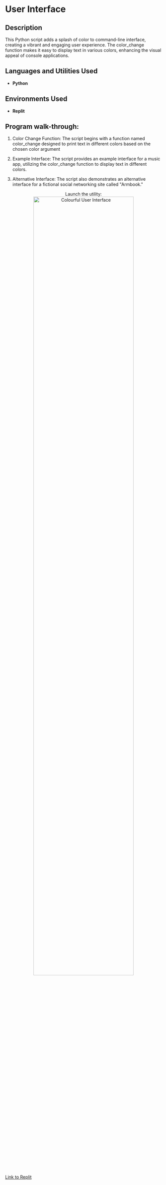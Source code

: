 <h1>User Interface</h1>

<h2>Description</h2>
This Python script adds a splash of color to command-line interface, creating a vibrant and engaging user experience. The color_change function makes it easy to display text in various colors, enhancing the visual appeal of console applications.
<br />


<h2>Languages and Utilities Used</h2>

- <b>Python</b> 

<h2>Environments Used </h2>

- <b>Replit</b>

<h2>Program walk-through:</h2>

1. Color Change Function:
The script begins with a function named color_change designed to print text in different colors based on the chosen color argument

2. Example Interface:
The script provides an example interface for a music app, utilizing the color_change function to display text in different colors.
3. Alternative Interface:
The script also demonstrates an alternative interface for a fictional social networking site called "Armbook."
<p align="center">
Launch the utility: <br/>
<img src="https://i.imgur.com/nENvAWP.png" height="80%" width="80%" alt="Colourful User Interface"/>

<a href = "https://replit.com/@DanielOmotayo/Day31100-days" > Link to Replit </a>
<br />
<br />

</p>

<!--
 ```diff
- text in red
+ text in green
! text in orange
# text in gray
@@ text in purple (and bold)@@
```
--!>
